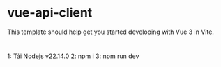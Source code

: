 # vue-api-client

This template should help get you started developing with Vue 3 in Vite.

#
1: Tải Nodejs v22.14.0
2: npm i
3: npm run dev

